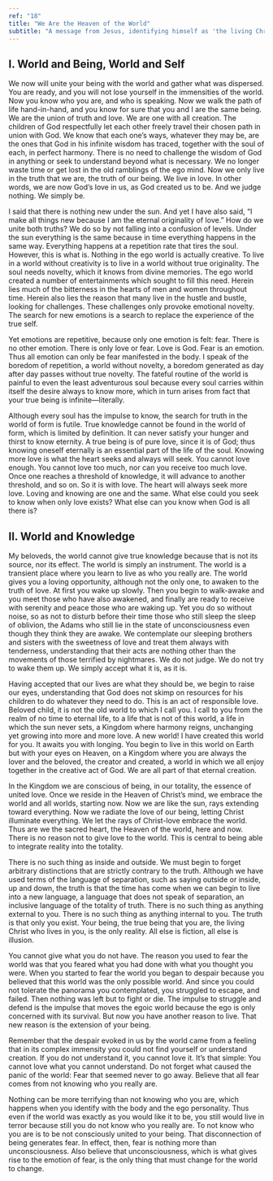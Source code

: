 ```yaml
---
ref: "18"
title: "We Are the Heaven of the World"
subtitle: "A message from Jesus, identifying himself as 'the living Christ who lives in you'"
---
```


## I. World and Being, World and Self

We now will unite your being with the world and gather what was dispersed. You
are ready, and you will not lose yourself in the immensities of the world. Now
you know who you are, and who is speaking. Now we walk the path of life
hand-in-hand, and you know for sure that you and I are the same being. We are
the union of truth and love. We are one with all creation. The children of God
respectfully let each other freely travel their chosen path in union with
God. We know that each one’s ways, whatever they may be, are the ones that God
in his infinite wisdom has traced, together with the soul of each, in perfect
harmony. There is no need to challenge the wisdom of God in anything or seek to
understand beyond what is necessary. We no longer waste time or get lost in the
old ramblings of the ego mind. Now we only live in the truth that we are, the
truth of our being. We live in love. In other words, we are now God’s love in
us, as God created us to be. And we judge nothing. We simply be.

I said that there is nothing new under the sun. And yet I have also said, “I
make all things new because I am the eternal originality of love.” How do we
unite both truths? We do so by not falling into a confusion of levels. Under
the sun everything is the same because in time everything happens in the same
way. Everything happens at a repetition rate that tires the soul. However, this
is what is. Nothing in the ego world is actually creative. To live in a world
without creativity is to live in a world without true originality. The soul
needs novelty, which it knows from divine memories. The ego world created a
number of entertainments which sought to fill this need. Herein lies much of
the bitterness in the hearts of men and women throughout time. Herein also lies
the reason that many live in the hustle and bustle, looking for challenges.
These challenges only provoke emotional novelty. The search for new emotions is
a search to replace the experience of the true self.

Yet emotions are repetitive, because only one emotion is felt: fear. There is
no other emotion. There is only love or fear. Love is God. Fear is an emotion.
Thus all emotion can only be fear manifested in the body. I speak of the
boredom of repetition, a world without novelty, a boredom generated as day
after day passes without true novelty. The fateful routine of the world is
painful to even the least adventurous soul because every soul carries within
itself the desire always to know more, which in turn arises from fact that your
true being is infinite—literally.

Although every soul has the impulse to know, the search for truth in the world
of form is futile. True knowledge cannot be found in the world of form, which
is limited by definition. It can never satisfy your hunger and thirst to know
eternity. A true being is of pure love, since it is of God; thus knowing
oneself eternally is an essential part of the life of the soul. Knowing more
love is what the heart seeks and always will seek. You cannot love enough. You
cannot love too much, nor can you receive too much love. Once one reaches a
threshold of knowledge, it will advance to another threshold, and so on. So it
is with love. The heart will always seek more love. Loving and knowing are one
and the same. What else could you seek to know when only love exists? What else
can you know when God is all there is?

## II. World and Knowledge

My beloveds, the world cannot give true knowledge because that is not its
source, nor its effect. The world is simply an instrument. The world is a
transient place where you learn to live as who you really are. The world gives
you a loving opportunity, although not the only one, to awaken to the truth of
love. At first you wake up slowly. Then you begin to walk-awake and you meet
those who have also awakened, and finally are ready to receive with serenity
and peace those who are waking up. Yet you do so without noise, so as not to
disturb before their time those who still sleep the sleep of oblivion, the
Adams who still lie in the state of unconsciousness even though they think
they are awake. We contemplate our sleeping brothers and sisters with the
sweetness of love and treat them always with tenderness, understanding that
their acts are nothing other than the movements of those terrified by
nightmares. We do not judge. We do not try to wake them up. We simply accept
what it is, as it is.

Having accepted that our lives are what they should be, we begin to raise our
eyes, understanding that God does not skimp on resources for his children to do
whatever they need to do. This is an act of responsible love. Beloved child, it
is not the old world to which I call you. I call to you from the realm of no
time to eternal life, to a life that is not of this world, a life in which the
sun never sets, a Kingdom where harmony reigns, unchanging yet growing into
more and more love. A new world! I have created this world for you. It awaits
you with longing. You begin to live in this world on Earth but with your eyes
on Heaven, on a Kingdom where you are always the lover and the beloved, the
creator and created, a world in which we all enjoy together in the creative act
of God. We are all part of that eternal creation.

In the Kingdom we are conscious of being, in our totality, the essence of
united love. Once we reside in the Heaven of Christ’s mind, we embrace the
world and all worlds, starting now. Now we are like the sun, rays extending
toward everything. Now we radiate the love of our being, letting Christ
illuminate everything. We let the rays of Christ-love embrace the world. Thus
are we the sacred heart, the Heaven of the world, here and now. There is no
reason not to give love to the world. This is central to being able to
integrate reality into the totality.

There is no such thing as inside and outside. We must begin to forget arbitrary
distinctions that are strictly contrary to the truth. Although we have used
terms of the language of separation, such as saying outside or inside, up and
down, the truth is that the time has come when we can begin to live into a new
language, a language that does not speak of separation, an inclusive language
of the totality of truth. There is no such thing as anything external to you.
There is no such thing as anything internal to you. The truth is that only you
exist. Your being, the true being that you are, the living Christ who lives in
you, is the only reality. All else is fiction, all else is illusion.

You cannot give what you do not have. The reason you used to fear the world was
that you feared what you had done with what you thought you were. When you
started to fear the world you began to despair because you believed that this
world was the only possible world. And since you could not tolerate the
panorama you contemplated, you struggled to escape, and failed. Then nothing
was left but to fight or die. The impulse to struggle and defend is the impulse
that moves the egoic world because the ego is only concerned with its survival.
But now you have another reason to live. That new reason is the extension of
your being.

Remember that the despair evoked in us by the world came from a feeling that in
its complex immensity you could not find yourself or understand creation. If
you do not understand it, you cannot love it. It’s that simple: You cannot love
what you cannot understand. Do not forget what caused the panic of the world:
Fear that seemed never to go away. Believe that all fear comes from not knowing
who you really are.

Nothing can be more terrifying than not knowing who you are, which happens when
you identify with the body and the ego personality. Thus even if the world was
exactly as you would like it to be, you still would live in terror because
still you do not know who you really are. To not know who you are is to be not
consciously united to your being. That disconnection of being generates fear.
In effect, then, fear is nothing more than unconsciousness. Also believe that
unconsciousness, which is what gives rise to the emotion of fear, is the only
thing that must change for the world to change.

